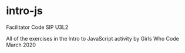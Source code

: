# intro-js
Facilitator Code
SIP U3L2 

All of the exercises in the Intro to JavaScript activity
by Girls Who Code
March 2020

